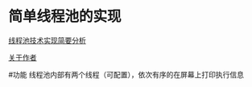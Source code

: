 简单线程池的实现
==========================
[线程池技术实现简要分析](http://blog.csdn.net/chengonghao/article/category/6289128 "CSDN")

[关于作者](https://github.com/Apulus/cghSTL/blob/master/profile.md)

#功能
        线程池内部有两个线程（可配置），依次有序的在屏幕上打印执行信息
